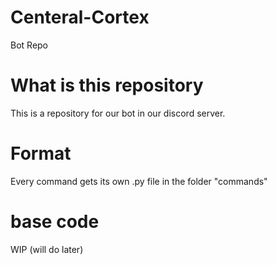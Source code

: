 # Centeral-Cortex
Bot Repo


# What is this repository
This is a repository for our bot in our discord server.


# Format
Every command gets its own .py file in the folder "commands"

# base code
WIP (will do later)
